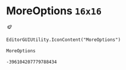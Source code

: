 # MoreOptions `16x16`
<img src="/img/MoreOptions.png" width=16 height=16>

``` CSharp
EditorGUIUtility.IconContent("MoreOptions")
```
```
MoreOptions
```
```
-396104207779788434
```
